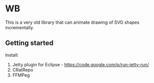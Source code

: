 # WB

This is a very old library that can animate drawing of SVG shapes incrementally.

## Getting started

Install:
1. Jetty plugin for Eclipse - https://code.google.com/p/run-jetty-run/
2. CRatRepo
3. FFMPeg

